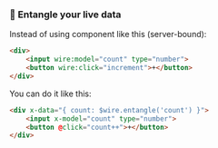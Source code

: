 ### 🔗 Entangle your live data

Instead of using component like this (server-bound):

```html
<div>
    <input wire:model="count" type="number">
    <button wire:click="increment">+</button>
</div>
```

You can do it like this:

```html
<div x-data="{ count: $wire.entangle('count') }">
    <input x-model="count" type="number">
    <button @click="count++">+</button>
</div>
```

